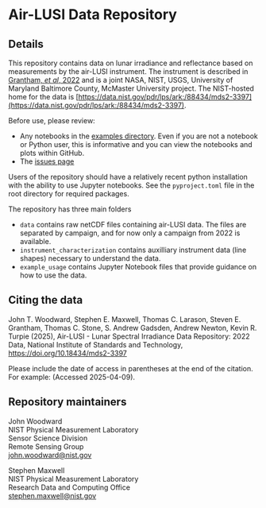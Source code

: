 # Air-LUSI Data Repository

## Details
This repository contains data on lunar irradiance and reflectance based on measurements by the air-LUSI instrument. The instrument is described in [Grantham, *et al*, 2022](https://doi.org/10.1088/1361-6501/ac5875) and is a joint NASA, NIST, USGS, University of Maryland Baltimore County, McMaster University project. The NIST-hosted home for the data is [https://data.nist.gov/pdr/lps/ark:/88434/mds2-3397](https://data.nist.gov/pdr/lps/ark:/88434/mds2-3397). 

Before use, please review:
- Any notebooks in the [examples directory](https://github.com/usnistgov/air-lusi/tree/main/example_usage). Even if you are not a notebook or Python user, this is informative and you can view the notebooks and plots within GitHub.
- The [issues page](https://github.com/usnistgov/air-lusi/issues)


Users of the repository should have a relatively recent python installation with the ability to use Jupyter notebooks. See the `pyproject.toml` file in the root directory for required packages. 


The repository has three main folders
 - `data` contains raw netCDF files containing air-LUSI data. The files are separated by campaign, and for now only a campaign from 2022 is available.
 - `instrument_characterization` contains auxilliary instrument data (line shapes) necessary to understand the data.
 - `example_usage` contains Jupyter Notebook files that provide guidance on how to use the data.

## Citing the data
John T. Woodward, Stephen E. Maxwell, Thomas C. Larason, Steven E. Grantham, Thomas C. Stone, S. Andrew Gadsden, Andrew Newton, Kevin  R. Turpie (2025), Air-LUSI - Lunar Spectral Irradiance Data Repository: 2022 Data, National Institute of Standards and Technology, https://doi.org/10.18434/mds2-3397 

Please include the date of access in parentheses at the end of the citation. For example: (Accessed 2025-04-09).

## Repository maintainers

John Woodward  
NIST Physical Measurement Laboratory  
Sensor Science Division  
Remote Sensing Group  
john.woodward@nist.gov  

Stephen Maxwell  
NIST Physical Measurement Laboratory  
Research Data and Computing Office  
stephen.maxwell@nist.gov  

